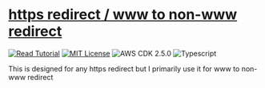 # [https redirect / www to non-www redirect](https://apoorv.blog/redirect-www-to-non-www/)

[![Read Tutorial](https://badgen.now.sh/badge/Read/Tutorial/purple)](https://apoorv.blog/redirect-www-to-non-www/)
[![MIT License](https://badgen.now.sh/badge/License/MIT/blue)](https://github.com/apoorvmote/cdk-examples/blob/master/License.md)
![AWS CDK 2.5.0](https://badgen.net/badge/aws-cdk/2.5.0/yellow)
![Typescript](https://badgen.net/badge/icon/typescript?icon=typescript&label)

This is designed for any https redirect but I primarily use it for www to non-www redirect